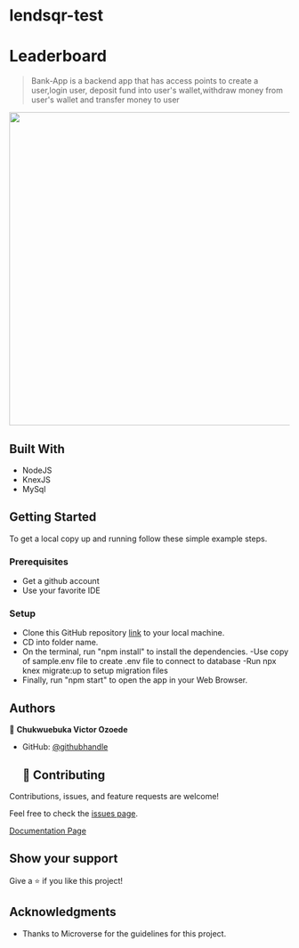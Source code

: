 # lendsqr-test

# Leaderboard

> Bank-App is a backend app that has access points to create a user,login user, deposit fund into user's wallet,withdraw money from user's wallet and transfer money to user

<img width="563" src="./src/Leaderboard.png">


## Built With

- NodeJS
- KnexJS
- MySql


## Getting Started
To get a local copy up and running follow these simple example steps.

### Prerequisites
- Get a github account
- Use your favorite IDE 

### Setup
- Clone this GitHub repository [link](https://github.com/chukwuebukaVictor/Leader-board) to your local machine.
- CD into folder name.
- On the terminal, run "npm install" to install the dependencies.
-Use copy of sample.env file to create .env file to connect to database
-Run npx knex migrate:up to setup migration files
- Finally, run "npm start" to open the app in your Web Browser.
## Authors
👤 **Chukwuebuka Victor Ozoede**

- GitHub: [@githubhandle](https://github.com/chukwuebukaVictor)
  
  ## 🤝 Contributing

Contributions, issues, and feature requests are welcome!

Feel free to check the [issues page](https://github.com/chukwuebukaVictor/Leader-board/issues).


[Documentation Page](https://documenter.getpostman.com/view/19842753/2s83zmN2wm)


## Show your support

Give a ⭐️ if you like this project!

## Acknowledgments

- Thanks to Microverse for the guidelines for this project.
